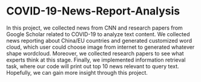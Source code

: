 # COVID-19-News-Report-Analysis
In this project, we collected news from CNN and research papers from Google Scholar related to COVID-19 to analyze text content.
We collected news reporting about China/EU countries and generated customized word cloud, which user could choose image from internet
to generated whatever shape wordcloud. 
Moreover, we collected research papers to see what experts think at this stage.
Finally, we implemented information retrieval task, where our code will print out top 10 news relevant to query text.
Hopefully, we can gain more insight through this project.
